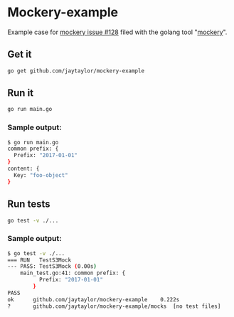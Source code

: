 # Mockery-example

Example case for [mockery issue #128](https://github.com/vektra/mockery/issues/128) filed with the golang tool "[mockery](https://github.com/vektra/mockery)".

## Get it

```bash
go get github.com/jaytaylor/mockery-example
```

## Run it

```bash
go run main.go
```

### Sample output:

```bash
$ go run main.go
common prefix: {
  Prefix: "2017-01-01"
}
content: {
  Key: "foo-object"
}
```

## Run tests

```bash
go test -v ./...
```

### Sample output:

```bash
$ go test -v ./...
=== RUN   TestS3Mock
--- PASS: TestS3Mock (0.00s)
    main_test.go:41: common prefix: {
          Prefix: "2017-01-01"
        }
PASS
ok      github.com/jaytaylor/mockery-example    0.222s
?       github.com/jaytaylor/mockery-example/mocks  [no test files]
```

